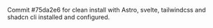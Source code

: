 Commit #75da2e6 for clean install with Astro, svelte, tailwindcss and shadcn cli installed and configured.